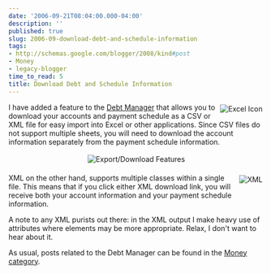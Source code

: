 ```yaml
---
date: '2006-09-21T08:04:00.000-04:00'
description: ''
published: true
slug: 2006-09-download-debt-and-schedule-information
tags:
- http://schemas.google.com/blogger/2008/kind#post
- Money
- legacy-blogger
time_to_read: 5
title: Download Debt and Schedule Information
---
```


<img align="right" alt="Excel Icon" id="image507" src="http://www.wassupy.com/wp-content/uploads/2006/09/excel.gif" style="padding: 3px;" />I have added a feature to the <a href="/debt">Debt Manager</a> that allows you to download your accounts and payment schedule as a CSV or XML file for easy import into Excel or other applications. Since CSV files do not support multiple sheets, you will need to download the account information separately from the payment schedule information.<br />
<div style="text-align: center;"><img alt="Export/Download Features" id="image512" src="http://www.wassupy.com/wp-content/uploads/2006/09/excelFeature.gif" style="padding: 3px;" /></div><br /><img align="right" alt="XML" id="image509" src="http://www.wassupy.com/wp-content/uploads/2006/09/xml.gif" style="padding: 3px;" />XML on the other hand, supports multiple classes within a single file. This means that if you click either XML download link, you will receive both your account information and your payment schedule information.

A note to any XML purists out there: in the XML output I make heavy use of attributes where elements may be more appropriate. Relax, I don't want to hear about it.

As usual, posts related to the Debt Manager can be found in the <a href="/?cat=14">Money category</a>.